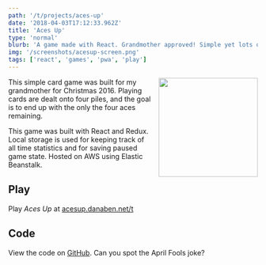 ```yaml
---
path: '/t/projects/aces-up'
date: '2018-04-03T17:12:33.962Z'
title: 'Aces Up'
type: 'normal'
blurb: 'A game made with React. Grandmother approved! Simple yet lots of replay value.'
img: '/screenshots/acesup-screen.png'
tags: ['react', 'games', 'pwa', 'play']
---
```


<img width="200" src="/screenshots/acesup-screen.png" style="float: right; margin: 0 0 1em 1em" />
This simple card game was built for my grandmother for Christmas 2016. Playing cards are dealt onto four piles, and the goal is to end up with the only the four aces remaining.

This game was built with React and Redux. Local storage is used for keeping track of all time statistics and for saving paused game state. Hosted on AWS using Elastic Beanstalk.

## Play

Play _Aces Up_ at [acesup.danaben.net/t](http://acesup.danaben.net/t)

## Code

View the code on [GitHub](https://github.com/danab/Aces-Up). Can you spot the April Fools joke?
